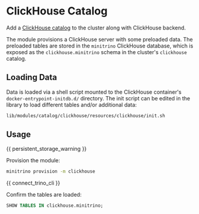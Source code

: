 # ClickHouse Catalog

Add a
[ClickHouse catalog](https://trino.io/docs/current/connector/clickhouse.html) to
the cluster along with ClickHouse backend.

The module provisions a ClickHouse server with some preloaded data. The
preloaded tables are stored in the `minitrino` ClickHouse database, which is
exposed as the `clickhouse.minitrino` schema in the cluster's `clickhouse`
catalog.

## Loading Data

Data is loaded via a shell script mounted to the ClickHouse container's
`docker-entrypoint-initdb.d/` directory. The init script can be edited in the
library to load different tables and/or additional data:

```sh
lib/modules/catalog/clickhouse/resources/clickhouse/init.sh
```

## Usage

{{ persistent_storage_warning }}

Provision the module:

```sh
minitrino provision -m clickhouse
```

{{ connect_trino_cli }}

Confirm the tables are loaded:

```sql
SHOW TABLES IN clickhouse.minitrino;
```
